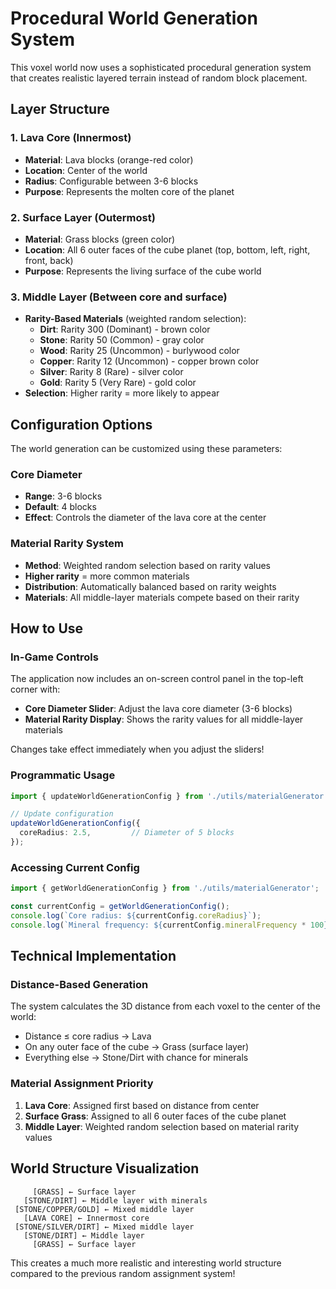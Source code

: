 # Procedural World Generation System

This voxel world now uses a sophisticated procedural generation system that creates realistic layered terrain instead of random block placement.

## Layer Structure

### 1. Lava Core (Innermost)
- **Material**: Lava blocks (orange-red color)
- **Location**: Center of the world
- **Radius**: Configurable between 3-6 blocks
- **Purpose**: Represents the molten core of the planet

### 2. Surface Layer (Outermost)
- **Material**: Grass blocks (green color)
- **Location**: All 6 outer faces of the cube planet (top, bottom, left, right, front, back)
- **Purpose**: Represents the living surface of the cube world

### 3. Middle Layer (Between core and surface)
- **Rarity-Based Materials** (weighted random selection):
  - **Dirt**: Rarity 300 (Dominant) - brown color
  - **Stone**: Rarity 50 (Common) - gray color  
  - **Wood**: Rarity 25 (Uncommon) - burlywood color
  - **Copper**: Rarity 12 (Uncommon) - copper brown color
  - **Silver**: Rarity 8 (Rare) - silver color
  - **Gold**: Rarity 5 (Very Rare) - gold color
- **Selection**: Higher rarity = more likely to appear

## Configuration Options

The world generation can be customized using these parameters:

### Core Diameter
- **Range**: 3-6 blocks
- **Default**: 4 blocks
- **Effect**: Controls the diameter of the lava core at the center

### Material Rarity System
- **Method**: Weighted random selection based on rarity values
- **Higher rarity** = more common materials
- **Distribution**: Automatically balanced based on rarity weights
- **Materials**: All middle-layer materials compete based on their rarity

## How to Use

### In-Game Controls
The application now includes an on-screen control panel in the top-left corner with:
- **Core Diameter Slider**: Adjust the lava core diameter (3-6 blocks)
- **Material Rarity Display**: Shows the rarity values for all middle-layer materials

Changes take effect immediately when you adjust the sliders!

### Programmatic Usage

```typescript
import { updateWorldGenerationConfig } from './utils/materialGenerator';

// Update configuration
updateWorldGenerationConfig({
  coreRadius: 2.5,         // Diameter of 5 blocks
});
```

### Accessing Current Config

```typescript
import { getWorldGenerationConfig } from './utils/materialGenerator';

const currentConfig = getWorldGenerationConfig();
console.log(`Core radius: ${currentConfig.coreRadius}`);
console.log(`Mineral frequency: ${currentConfig.mineralFrequency * 100}%`);
```

## Technical Implementation

### Distance-Based Generation
The system calculates the 3D distance from each voxel to the center of the world:
- Distance ≤ core radius → Lava
- On any outer face of the cube → Grass (surface layer)
- Everything else → Stone/Dirt with chance for minerals

### Material Assignment Priority
1. **Lava Core**: Assigned first based on distance from center
2. **Surface Grass**: Assigned to all 6 outer faces of the cube planet
3. **Middle Layer**: Weighted random selection based on material rarity values

## World Structure Visualization

```
     [GRASS] ← Surface layer
   [STONE/DIRT] ← Middle layer with minerals
 [STONE/COPPER/GOLD] ← Mixed middle layer  
   [LAVA CORE] ← Innermost core
 [STONE/SILVER/DIRT] ← Mixed middle layer
   [STONE/DIRT] ← Middle layer
     [GRASS] ← Surface layer
```

This creates a much more realistic and interesting world structure compared to the previous random assignment system! 